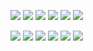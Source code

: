 ![](https://github.com/gaqo/gaqo/assets/159385360/85a7d8a1-8ea1-4500-89e8-f80496bcc7e0)
![](https://github.com/gaqo/gaqo/assets/159385360/77efabd4-f385-4cb9-9a61-6eb0a66a4d90)
![](https://github.com/gaqo/gaqo/assets/159385360/5ce0a2e4-f32e-4ea8-a914-73153aae7cec)
![](https://github.com/gaqo/gaqo/assets/159385360/26afa109-b43b-4a3b-9f40-832eee21775f)
![](https://github.com/gaqo/gaqo/assets/159385360/8a4dd5b4-c055-4123-bf9b-46f7781ea763)
![](https://github.com/gaqo/gaqo/assets/159385360/fea5200a-89a4-468b-8d81-371c134c8763)

![](https://github.com/gaqo/gaqo/assets/159385360/0faddb0d-973c-4b12-94af-579fc16e6be0)
![](https://github.com/gaqo/gaqo/assets/159385360/f2cb1c4a-e909-4489-93bc-b21590225ca9)
![](https://github.com/gaqo/gaqo/assets/159385360/e9116671-39f7-4d97-94d2-c812427bccbd)
![](https://github.com/gaqo/gaqo/assets/159385360/e1329e3d-4c57-4df1-b815-f5d999f721a6)
![](https://github.com/gaqo/gaqo/assets/159385360/10148ae5-4aa3-4ddc-b2cd-dfcc45d12b3a)
![](https://github.com/gaqo/gaqo/assets/159385360/1e37215f-ef4f-4b41-9750-440ea6fcdb2b)

